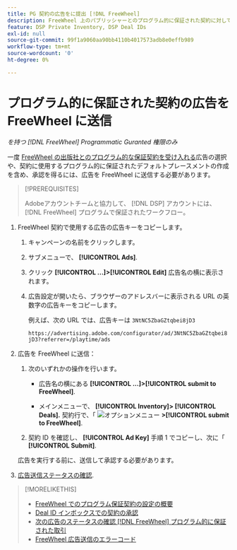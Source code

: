 ```yaml
---
title: PG 契約の広告をに提出 [!DNL FreeWheel]
description: FreeWheel 上のパブリッシャーとのプログラム的に保証された契約に対して、広告の承認をリクエストする方法を説明します。
feature: DSP Private Inventory, DSP Deal IDs
exl-id: null
source-git-commit: 99f1a9060aa90bb4110b4017573adb8e0effb989
workflow-type: tm+mt
source-wordcount: '0'
ht-degree: 0%

---
```


# プログラム的に保証された契約の広告を FreeWheel に送信

*を持つ [!DNL FreeWheel] Programmatic Guranted 権限のみ*

一度 [FreeWheel の出版社とのプログラム的な保証契約を受け入れる](#programmatic-guaranteed-set-up.md#pg-setup-deal-id-inbox)広告の選択や、契約に使用するプログラム的に保証されたデフォルトプレースメントの作成を含め、承認を得るには、広告を FreeWheel に送信する必要があります。

>[!PREREQUISITES]
>
>Adobeアカウントチームと協力して、 [!DNL DSP] アカウントには、 [!DNL FreeWheel] プログラムで保証されたワークフロー。

1. FreeWheel 契約で使用する広告の広告キーをコピーします。

   1. キャンペーンの名前をクリックします。

   1. サブメニューで、 **[!UICONTROL Ads]**.

   1. クリック  **[!UICONTROL ...]>[!UICONTROL Edit]** 広告名の横に表示されます。

   1. 広告設定が開いたら、ブラウザーのアドレスバーに表示される URL の英数字の広告キーをコピーします。

      例えば、次の URL では、広告キーは `3NtNC5ZbaGZtqbei8jD3`

      `https://advertising.adobe.com/configurator/ad/3NtNC5ZbaGZtqbei8jD3?referrer=/playtime/ads`

1. 広告を FreeWheel に送信：

   1. 次のいずれかの操作を行います。

      * 広告名の横にある  **[!UICONTROL ...]>[!UICONTROL submit to FreeWheel]**.

      * メインメニューで、 **[!UICONTROL Inventory]> [!UICONTROL Deals].** 契約行で、「 ![オプションメニュー](/help/dsp/assets/options-menu.png) **>[!UICONTROL submit to FreeWheel]**.
   1. 契約 ID を確認し、 **[!UICONTROL Ad Key]** 手順 1 でコピーし、次に「 **[!UICONTROL Submit]**.

   広告を実行する前に、送信して承認する必要があります。

1. [広告送信ステータスの確認](freewheel-check-status.md).

>[!MORELIKETHIS]
>
>* [FreeWheel でのプログラム保証契約の設定の概要](freewheel-overview.md)
>* [Deal ID インボックスでの契約の承認](deal-id-inbox-accept.md)
>* [次の広告のステータスの確認 [!DNL FreeWheel] プログラム的に保証された取引](freewheel-check-status.md)
>* [FreeWheel 広告送信のエラーコード](freewheel-error-codes.md)

